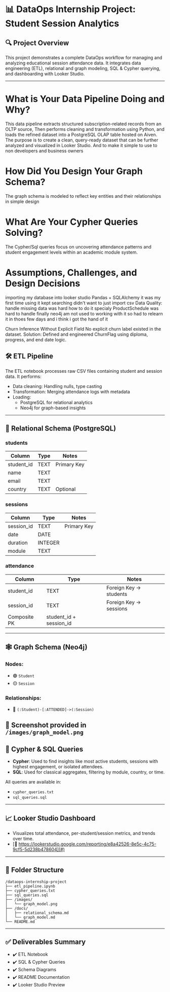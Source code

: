 # 📊 DataOps Internship Project: Student Session Analytics

## 🔍 Project Overview

This project demonstrates a complete DataOps workflow for managing and analyzing educational session attendance data. It integrates data engineering (ETL), relational and graph modeling, SQL & Cypher querying, and dashboarding with Looker Studio.

---
# What is Your Data Pipeline Doing and Why?
This data pipeline extracts structured subscription-related records from an OLTP source, Then performs cleaning and transformation using Python, and loads the refined dataset into a PostgreSQL OLAP table hosted on Aiven. The purpose is to create a clean, query-ready dataset that can be further analyzed and visualized in Looker Studio. And to make it simple to use to non developers and business owners 
# How Did You Design Your Graph Schema?
The graph schema is modeled to reflect key entities and their relationships in simple design
# What Are Your Cypher Queries Solving?
The Cypher/Sql queries focus on uncovering attendance patterns and student engagement levels within an academic module system. 
# Assumptions, Challenges, and Design Decisions

importing my database into looker studio
Pandas + SQLAlchemy it was my first time using it kept searching didn't want to just import csv 
Data Quality: handle missing data was hard how to do it specialy ProductSchedule was hard to handle
finally neo4j am not used to working with it so had to relearn it in thoes few days and i think i got the hand of it 

Churn Inference Without Explicit Field
No explicit churn label existed in the dataset.
Solution: Defined and engineered ChurnFlag using diploma, progress, and end date logic.





## 🛠️ ETL Pipeline

The ETL notebook processes raw CSV files containing student and session data. It performs:

- Data cleaning: Handling nulls, type casting
- Transformation: Merging attendance logs with metadata
- Loading:
  - PostgreSQL for relational analytics
  - Neo4j for graph-based insights

---

## 🧱 Relational Schema (PostgreSQL)

### **students**

| Column      | Type | Notes       |
| ----------- | ---- | ----------- |
| student\_id | TEXT | Primary Key |
| name        | TEXT |             |
| email       | TEXT |             |
| country     | TEXT | Optional    |

### **sessions**

| Column      | Type    | Notes       |
| ----------- | ------- | ----------- |
| session\_id | TEXT    | Primary Key |
| date        | DATE    |             |
| duration    | INTEGER |             |
| module      | TEXT    |             |

### **attendance**

| Column       | Type                      | Notes                  |
| ------------ | ------------------------- | ---------------------- |
| student\_id  | TEXT                      | Foreign Key → students |
| session\_id  | TEXT                      | Foreign Key → sessions |
| Composite PK | student\_id + session\_id |                        |

---

## 🕸️ Graph Schema (Neo4j)

### **Nodes:**

- 🟣 `Student`
- 🟡 `Session`

### **Relationships:**

- 🔁 `(:Student)-[:ATTENDED]->(:Session)`

📸 Screenshot provided in `/images/graph_model.png`
---

## 📌 Cypher & SQL Queries

- **Cypher**: Used to find insights like most active students, sessions with highest engagement, or isolated attendees.
- **SQL**: Used for classical aggregates, filtering by module, country, or time.

All queries are available in:

- `cypher_queries.txt`
- `sql_queries.sql`

---

## 📈 Looker Studio Dashboard

- Visualizes total attendance, per-student/session metrics, and trends over time.
- [🔗 https://lookerstudio.google.com/reporting/e8a42526-8e5c-4c75-9cf5-5d238b478604](#)

---

## 📁 Folder Structure

```
/dataops-internship-project
├── etl_pipeline.ipynb
├── cypher_queries.txt
├── sql_queries.sql
├── /images/
│   └── graph_model.png
├── /docs/
│   ├── relational_schema.md
│   └── graph_model.md
└── README.md
```

---

## ✅ Deliverables Summary

- ✔️ ETL Notebook
- ✔️ SQL & Cypher Queries
- ✔️ Schema Diagrams
- ✔️ README Documentation
- ✔️ Looker Studio Preview

